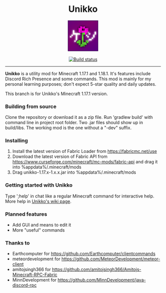 <h1 align="center">Unikko</h1>
<p align="center">
<img src="https://raw.githubusercontent.com/jnkyto/Unikko/legacy-1.16/src/main/resources/assets/unikko/unikko.png" width="20%" alt="The logo of Unikko Utility Mod">
</p>

<a href="https://github.com/jnkyto/Unikko/actions/workflows/build-1.17.yml">
    <p align="center">
        <img src="https://github.com/jnkyto/Unikko/actions/workflows/build-1.17.yml/badge.svg" alt="Build status">
    </p>
</a>

---

<b>Unikko</b> is a utility mod for Minecraft 1.17.1 and 1.18.1. It's features include Discord Rich Presence and some commands. This mod is mainly for my personal learning purposes; don't expect 5-star quality and daily updates.

This branch is for Unikko's Minecraft 1.17.1 version.

### Building from source
Clone the repository or download it as a zip file. Run 'gradlew build' with command line in project root folder. Two .jar files should show up in build/libs. The working mod is the one without a "-dev" suffix.

### Installing
1. Install the latest version of Fabric Loader from https://fabricmc.net/use
2. Download the latest version of Fabric API from https://www.curseforge.com/minecraft/mc-mods/fabric-api and drag it into %appdata%/.minecraft/mods
3. Drag unikko-1.17.x-1.x.x.jar into %appdata%/.minecraft/mods

### Getting started with Unikko
Type ';help' in chat like a regular Minecraft command for interactive help. More help in [Unikko's wiki page](https://github.com/jnkyto/Unikko/wiki).

### Planned features
- Add GUI and means to edit it
- More "useful" commands

### Thanks to
- Earthcomputer for https://github.com/Earthcomputer/clientcommands
- meteordevelopment for https://github.com/MeteorDevelopment/meteor-client
- amitojsingh366 for https://github.com/amitojsingh366/Amitojs-Minecraft-RPC-Fabric
- MinnDevelopment for https://github.com/MinnDevelopment/java-discord-rpc
